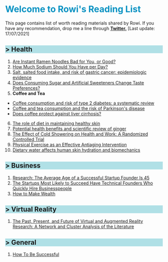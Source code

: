 <h1 style="color:#0492c2;"> Welcome to Rowi's Reading List </h1>

This page contains list of worth reading materials shared by Rowi. If you have any recommendation, drop me a line through [**Twitter.**](https://twitter.com/rowialfata) [Last update: 17/07/2021]


<h2 style="background-color:powderblue;"> > Health </h2>

1. [Are Instant Ramen Noodles Bad for You, or Good?](https://www.healthline.com/nutrition/ramen-noodles)
2. [How Much Sodium Should You Have per Day?](https://www.healthline.com/nutrition/sodium-per-day)
3. [Salt, salted food intake, and risk of gastric cancer: epidemiologic evidence](https://pubmed.ncbi.nlm.nih.gov/15649247/)
4. [Does Consuming Sugar and Artificial Sweeteners Change Taste Preferences?](https://www.ncbi.nlm.nih.gov/pmc/articles/PMC4500487/)
5. <b> Coffee and Tea </b> <br>
  - [Coffee consumption and risk of type 2 diabetes: a systematic review](https://pubmed.ncbi.nlm.nih.gov/15998896/) <br>
  - [Coffee and tea consumption and the risk of Parkinson's disease](https://pubmed.ncbi.nlm.nih.gov/17712848/) <br>
  - [Does coffee protect against liver cirrhosis?](https://pubmed.ncbi.nlm.nih.gov/11897178/)
6. [The role of diet in maintaining healthy skin](https://www.researchgate.net/publication/330026831_The_role_of_diet_in_maintaining_healthy_skin)
7. [Potential health benefits and scientific review of ginger](https://academicjournals.org/journal/JPP/article-full-text-pdf/56E54E164970)
8. [The Effect of Cold Showering on Health and Work: A Randomized Controlled Trial](https://www.ncbi.nlm.nih.gov/pmc/articles/PMC5025014/)
9. [Physical Exercise as an Effective Antiaging Intervention](https://www.ncbi.nlm.nih.gov/pmc/articles/PMC5457745/?log$=activity)
10. [Dietary water affects human skin hydration and biomechanics](https://www.ncbi.nlm.nih.gov/pmc/articles/PMC4529263/)


<h2 style="background-color:powderblue;"> > Business</h2>

1. [Research: The Average Age of a Successful Startup Founder Is 45](https://hbr.org/2018/07/research-the-average-age-of-a-successful-startup-founder-is-45)
2. [The Startups Most Likely to Succeed Have Technical Founders Who Quickly Hire Businesspeople](https://hbr.org/2017/11/the-startups-most-likely-to-succeed-have-technical-founders-who-quickly-hire-businesspeople)
3. [How to Make Wealth](http://www.paulgraham.com/wealth.html)



<h2 style="background-color:powderblue;"> > Virtual Reality </h2>

1. [The Past, Present, and Future of Virtual and Augmented Reality Research: A Network and Cluster Analysis of the Literature](https://www.frontiersin.org/articles/10.3389/fpsyg.2018.02086/full)



<h2 style="background-color:powderblue;"> > General </h2>

1. [How To Be Successful](https://blog.samaltman.com/how-to-be-successful)
